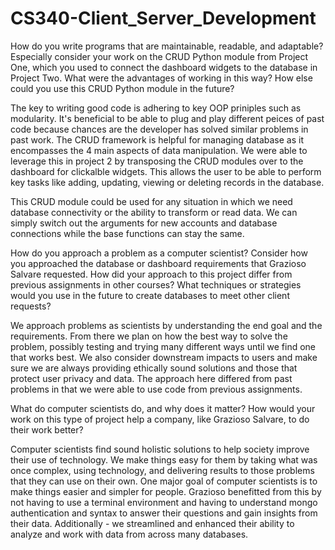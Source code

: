 # CS340-Client_Server_Development

How do you write programs that are maintainable, readable, and adaptable? Especially consider your work on the CRUD Python module from Project One, which you used to connect the dashboard widgets to the database in Project Two. What were the advantages of working in this way? How else could you use this CRUD Python module in the future?

The key to writing good code is adhering to key OOP priniples such as modularity. It's beneficial to be able to plug and play different peices of past code because chances are the developer has solved similar problems in past work. The CRUD framework is helpful for managing database as it encompasses the 4 main aspects of data manipulation. We were able to leverage this in project 2 by transposing the CRUD modules over to the dashboard for clickalble widgets. This allows the user to be able to perform key tasks like adding, updating, viewing or deleting records in the database.

This CRUD module could be used for any situation in which we need database connectivity or the ability to transform or read data. We can simply switch out the arguments for new accounts and database connections while the base functions can stay the same. 


How do you approach a problem as a computer scientist? Consider how you approached the database or dashboard requirements that Grazioso Salvare requested. How did your approach to this project differ from previous assignments in other courses? What techniques or strategies would you use in the future to create databases to meet other client requests?

We approach problems as scientists by understanding the end goal and the requirements. From there we plan on how the best way to solve the problem, possibly testing and trying many different ways until we find one that works best. We also consider downstream impacts to users and make sure we are always providing ethically sound solutions and those that protect user privacy and data. The approach here differed from past problems in that we were able to use code from previous assignments. 


What do computer scientists do, and why does it matter? How would your work on this type of project help a company, like Grazioso Salvare, to do their work better?

Computer scientists find sound holistic solutions to help society improve their use of technology. We make things easy for them by taking what was once complex, using technology, and delivering results to those problems that they can use on their own. One major goal of computer scientists is to make things easier and simpler for people. Grazioso benefitted from this by not having to use a terminal environment and having to understand mongo authentication and syntax to answer their questions and gain insights from their data. Additionally - we streamlined and enhanced their ability to analyze and work with data from across many databases. 
